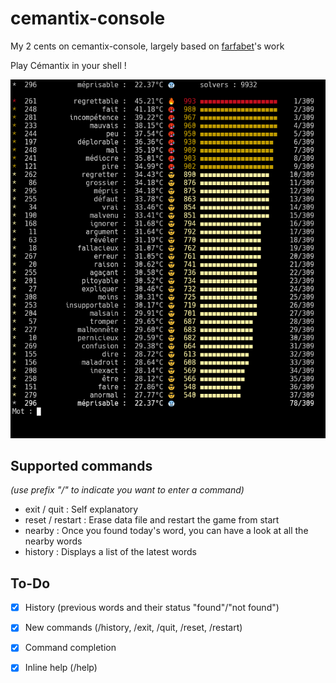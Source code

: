 # cemantix-console
My 2 cents on cemantix-console, largely based on [farfabet](https://github.com/farfabet)'s work

Play Cémantix in your shell !

![Screenshot](doc/screenshot.png)

## Supported commands
*(use prefix "/" to indicate you want to enter a command)*
- exit / quit : Self explanatory
- reset / restart : Erase data file and restart the game from start
- nearby : Once you found today's word, you can have a look at all the nearby words
- history : Displays a list of the latest words

## To-Do
- [X] History (previous words and their status "found"/"not found")
- [X] New commands (/history, /exit, /quit, /reset, /restart)
- [X] Command completion
- [X] Inline help (/help)

